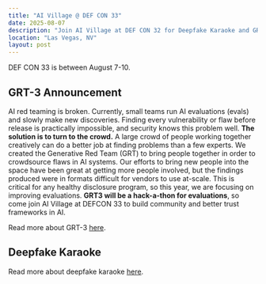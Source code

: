 ```yaml
---
title: "AI Village @ DEF CON 33"
date: 2025-08-07
description: "Join AI Village at DEF CON 32 for Deepfake Karaoke and GRT-3."
location: "Las Vegas, NV"
layout: post
---
```


DEF CON 33 is between August 7-10.

## GRT-3 Announcement

AI red teaming is broken. Currently, small teams run AI evaluations (evals) and slowly make new discoveries. Finding every vulnerability or flaw before release is practically impossible, and security knows this problem well. **The solution is to turn to the crowd.** A large crowd of people working together creatively can do a better job at finding problems than a few experts. We created the Generative Red Team (GRT) to bring people together in order to crowdsource flaws in AI systems. Our efforts to bring new people into the space have been great at getting more people involved, but the findings produced were in formats difficult for vendors to use at-scale. This is critical for any healthy disclosure program, so this year, we are focusing on improving evaluations. **GRT3 will be a hack-a-thon for evaluations**, so come join AI Village at DEFCON 33 to build community and better trust frameworks in AI.

Read more about GRT-3 [here](/generative-red-team/2025/05/24/grt3-info.html).

## Deepfake Karaoke

Read more about deepfake karaoke [here](/blog/deepfake-karaoke).